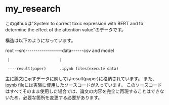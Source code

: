 # my_research

このgithubは"System to correct toxic expression with BERT and to determine the effect of the attention value"のデータです。

構造は以下のようになっています。

root --src------------------data------csv and model 

     |                      |
     
     ----result(paper)      .ipynb files(execute data)
     
主に論文に示すデータに関してはresult(paper)に格納されています。
また、ipynb fileには実験に使用したソースコードが入っています。
このソースコードはすべてそのまま使用した場合では、論文の内容を完全に再現することはできないため、必要な箇所を変更する必要があります。
